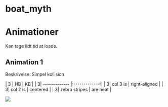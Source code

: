 # boat_myth



# Animationer
Kan tage lidt tid at loade.

## Animation 1
Beskrivelse: Simpel kollision

| 3 | HB          | KB  |
| 3| ------------- |:-------------:| 
| 3| col 3 is      | right-aligned |
| 3| col 2 is      | centered      | 
| 3| zebra stripes | are neat      | 



![](article/figures/aniC1.gif)
